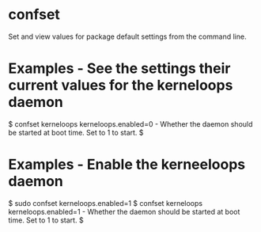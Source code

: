 confset
=======

Set and view values for package default settings from the command line.

Examples - See the settings their current values for the kerneloops daemon
==========================================================================
$ confset kerneloops
kerneloops.enabled=0 - Whether the daemon should be started at boot time.
                       Set to 1 to start.
$

Examples - Enable the kerneeloops daemon
========================================
$ sudo confset kerneloops.enabled=1
$ confset kerneloops
kerneloops.enabled=1 - Whether the daemon should be started at boot time.
                       Set to 1 to start.
$ 